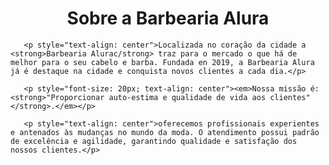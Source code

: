 <!DOCTYPE html>
<html lang="pt-br" 
    <head>
        <meta charset="UTF-8">
        <title>barbearia Alura</title>
   </head>

   <body> 
       <h1 style="text-align: center">Sobre a Barbearia Alura</h1>

       <p style="text-align: center">Localizada no coração da cidade a <strong>Barbearia Alurac/strong> traz para o mercado o que há de melhor para o seu cabelo e barba. Fundada en 2019, a Barbearia Alura já é destaque na cidade e conquista novos clientes a cada dia.</p>

       <p style="font-size: 20px; text-align: center"><em>Nossa missão é: <strong>"Proporcionar auto-estima e qualidade de vida aos clientes"</strong>.</em></p>

       <p style="text-align: center">oferecemos profissionais experientes e antenados às mudanças no mundo da moda. O atendimento possui padrão de excelência e agilidade, garantindo qualidade e satisfação dos nossos clientes.</p>
   </body>


